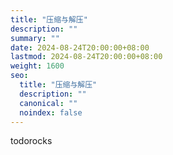 ```yaml
---
title: "压缩与解压"
description: ""
summary: ""
date: 2024-08-24T20:00:00+08:00
lastmod: 2024-08-24T20:00:00+08:00
weight: 1600
seo:
  title: "压缩与解压"
  description: ""
  canonical: ""
  noindex: false
---
```


todorocks
